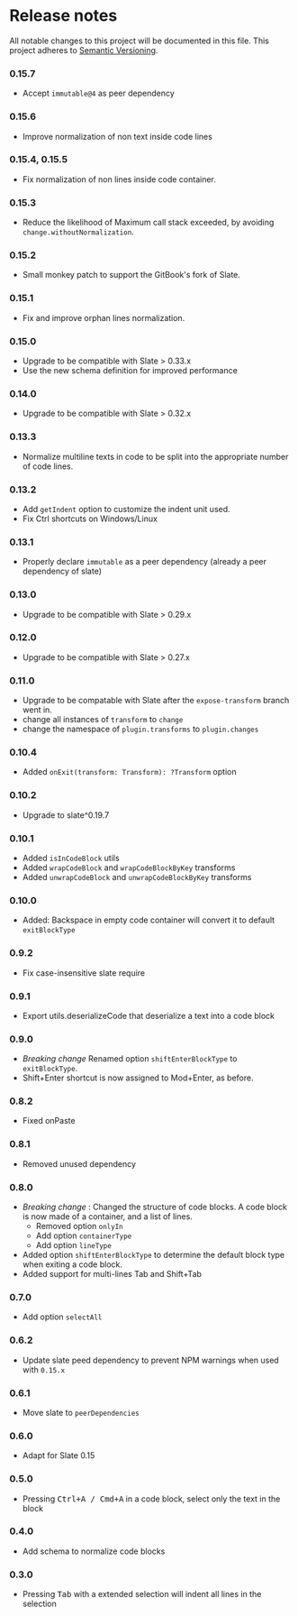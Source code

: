 # Release notes

All notable changes to this project will be documented in this file. This
project adheres to [Semantic Versioning](http://semver.org/).

### 0.15.7

* Accept `immutable@4` as peer dependency

### 0.15.6

* Improve normalization of non text inside code lines

### 0.15.4, 0.15.5

* Fix normalization of non lines inside code container.

### 0.15.3

* Reduce the likelihood of Maximum call stack exceeded, by avoiding
  `change.withoutNormalization`.

### 0.15.2

* Small monkey patch to support the GitBook's fork of Slate.

### 0.15.1

* Fix and improve orphan lines normalization.

### 0.15.0

* Upgrade to be compatible with Slate > 0.33.x
* Use the new schema definition for improved performance

### 0.14.0

* Upgrade to be compatible with Slate > 0.32.x

### 0.13.3

* Normalize multiline texts in code to be split into the appropriate number of
  code lines.

### 0.13.2

* Add `getIndent` option to customize the indent unit used.
* Fix Ctrl shortcuts on Windows/Linux

### 0.13.1

* Properly declare `immutable` as a peer dependency (already a peer dependency
  of slate)

### 0.13.0

* Upgrade to be compatible with Slate > 0.29.x

### 0.12.0

* Upgrade to be compatible with Slate > 0.27.x

### 0.11.0

* Upgrade to be compatable with Slate after the `expose-transform` branch went
  in.
* change all instances of `transform` to `change`
* change the namespace of `plugin.transforms` to `plugin.changes`

### 0.10.4

* Added `onExit(transform: Transform): ?Transform` option

### 0.10.2

* Upgrade to slate^0.19.7

### 0.10.1

* Added `isInCodeBlock` utils
* Added `wrapCodeBlock` and `wrapCodeBlockByKey` transforms
* Added `unwrapCodeBlock` and `unwrapCodeBlockByKey` transforms

### 0.10.0

* Added: Backspace in empty code container will convert it to default
  `exitBlockType`

### 0.9.2

* Fix case-insensitive slate require

### 0.9.1

* Export utils.deserializeCode that deserialize a text into a code block

### 0.9.0

* _Breaking change_ Renamed option `shiftEnterBlockType` to `exitBlockType`.
* Shift+Enter shortcut is now assigned to Mod+Enter, as before.

### 0.8.2

* Fixed onPaste

### 0.8.1

* Removed unused dependency

### 0.8.0

* _Breaking change_ : Changed the structure of code blocks. A code block is now
  made of a container, and a list of lines.
  * Removed option `onlyIn`
  * Add option `containerType`
  * Add option `lineType`
* Added option `shiftEnterBlockType` to determine the default block type when
  exiting a code block.
* Added support for multi-lines Tab and Shift+Tab

### 0.7.0

* Add option `selectAll`

### 0.6.2

* Update slate peed dependency to prevent NPM warnings when used with `0.15.x`

### 0.6.1

* Move slate to `peerDependencies`

### 0.6.0

* Adapt for Slate 0.15

### 0.5.0

* Pressing <kbd>Ctrl+A / Cmd+A</kbd> in a code block, select only the text in
  the block

### 0.4.0

* Add schema to normalize code blocks

### 0.3.0

* Pressing <kbd>Tab</kbd> with a extended selection will indent all lines in the
  selection
